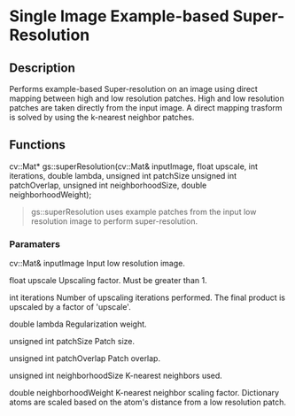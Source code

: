 # Single Image Example-based Super-Resolution

## Description

Performs example-based Super-resolution on an image using direct mapping between high and low resolution patches. High and low resolution patches are taken directly from the input image. A direct mapping trasform is solved by using the k-nearest neighbor patches.

## Functions

cv::Mat* gs::superResolution(cv::Mat& inputImage, float upscale, int iterations, double lambda, unsigned int patchSize
							unsigned int patchOverlap, unsigned int neighborhoodSize, double neighborhoodWeight);

> gs::superResolution uses example patches from the input low resolution image to perform super-resolution.

### Paramaters

cv::Mat& inputImage
	Input low resolution image.

float upscale
	Upscaling factor. Must be greater than 1.

int iterations
	Number of upscaling iterations performed. The final product is upscaled by a factor of 'upscale'.

double lambda
	Regularization weight. 

unsigned int patchSize
	Patch size.

unsigned int patchOverlap
	Patch overlap.

unsigned int neighborhoodSize
	K-nearest neighbors used.

double neighborhoodWeight
	K-nearest neighbor scaling factor. Dictionary atoms are scaled based on the atom's distance from a low resolution patch.